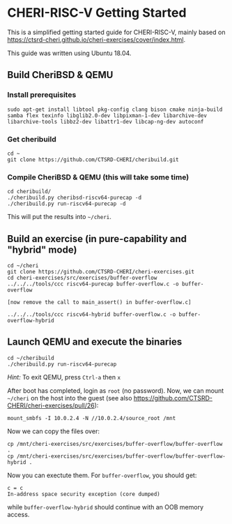 # CHERI-RISC-V Getting Started

This is a simplified getting started guide for CHERI-RISC-V, mainly based on https://ctsrd-cheri.github.io/cheri-exercises/cover/index.html.

This guide was written using Ubuntu 18.04.

## Build CheriBSD & QEMU

### Install prerequisites
```
sudo apt-get install libtool pkg-config clang bison cmake ninja-build samba flex texinfo libglib2.0-dev libpixman-1-dev libarchive-dev libarchive-tools libbz2-dev libattr1-dev libcap-ng-dev autoconf
```
 
### Get cheribuild 
 
```
cd ~
git clone https://github.com/CTSRD-CHERI/cheribuild.git
```

### Compile CheriBSD & QEMU (this will take some time)

```
cd cheribuild/
./cheribuild.py cheribsd-riscv64-purecap -d
./cheribuild.py run-riscv64-purecap -d
```

This will put the results into `~/cheri`.

## Build an exercise (in pure-capability and "hybrid" mode)

```
cd ~/cheri
git clone https://github.com/CTSRD-CHERI/cheri-exercises.git
cd cheri-exercises/src/exercises/buffer-overflow
../../../tools/ccc riscv64-purecap buffer-overflow.c -o buffer-overflow

[now remove the call to main_assert() in buffer-overflow.c]

../../../tools/ccc riscv64-hybrid buffer-overflow.c -o buffer-overflow-hybrid
```

## Launch QEMU and execute the binaries

```
cd ~/cheribuild
./cheribuild.py run-riscv64-purecap
```

*Hint:* To exit QEMU, press `Ctrl-a` then `x`

After boot has completed, login as `root` (no password). Now, we can mount `~/cheri` on the host into the guest (see also https://github.com/CTSRD-CHERI/cheri-exercises/pull/26): 

```
mount_smbfs -I 10.0.2.4 -N //10.0.2.4/source_root /mnt
```

Now we can copy the files over:

```
cp /mnt/cheri-exercises/src/exercises/buffer-overflow/buffer-overflow .
cp /mnt/cheri-exercises/src/exercises/buffer-overflow/buffer-overflow-hybrid .
```

Now you can exectute them. For `buffer-overflow`, you should get:

```
c = c
In-address space security exception (core dumped)
```

while `buffer-overflow-hybrid` should continue with an OOB memory access.
